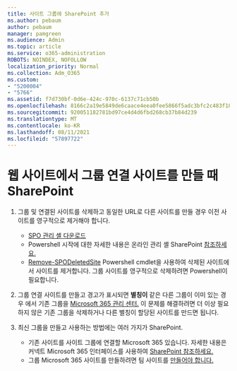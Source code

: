 ```yaml
---
title: 사이트 그룹에 SharePoint 추가
ms.author: pebaum
author: pebaum
manager: pamgreen
ms.audience: Admin
ms.topic: article
ms.service: o365-administration
ROBOTS: NOINDEX, NOFOLLOW
localization_priority: Normal
ms.collection: Adm_O365
ms.custom:
- "5200004"
- "5766"
ms.assetid: f7d730bf-0d6e-424c-970c-6137c71cb50b
ms.openlocfilehash: 8166c2a19e5849de6caace4eea0fee5866f5adc3bfc2c483f18fc788c1bf2fa9
ms.sourcegitcommit: 920051182781bd97ce4d4d6fbd268cb37b84d239
ms.translationtype: MT
ms.contentlocale: ko-KR
ms.lasthandoff: 08/11/2021
ms.locfileid: "57897722"
---
```

# <a name="common-issues-when-creating-a-group-connected-site-in-sharepoint"></a>웹 사이트에서 그룹 연결 사이트를 만들 때 SharePoint

1. 그룹 및 연결된 사이트를 삭제하고 동일한 URL로 다른 사이트를 만들 경우 이전 사이트를 영구적으로 제거해야 합니다.

   - [SPO 관리 셸 다운로드](https://support.office.com/article/introduction-to-the-sharepoint-online-management-shell-c16941c3-19b4-4710-8056-34c034493429)
   - Powershell 시작에 대한 자세한 내용은 온라인 관리 셸 SharePoint [참조하세요.](https://docs.microsoft.com/powershell/module/sharepoint-online/remove-sposite)
   - [Remove-SPODeletedSite](https://docs.microsoft.com/powershell/module/sharepoint-online/remove-sposite?view=sharepoint-ps) Powershell cmdlet을 사용하여 삭제된 사이트에서 사이트를 제거합니다. 그룹 사이트를 영구적으로 삭제하려면 Powershell이 필요합니다.

1. 그룹 연결 사이트를 만들고 경고가 표시되면 **별칭이** 같은 다른 그룹이 이미 있는 경우 에서 기존 그룹을 [Microsoft 365 관리 센터.](https://admin.microsoft.com/AdminPortal/Home#/groups) 이 문제를 해결하려면 더 이상 필요하지 않은 기존 그룹을 삭제하거나 다른 별칭이 할당된 사이트를 만드면 됩니다.

1. 최신 그룹을 만들고 사용하는 방법에는 여러 가지가 SharePoint.

   - 기존 사이트를 사이트 그룹에 연결할 Microsoft 365 있습니다. 자세한 내용은 커넥트 Microsoft 365 인터페이스를 사용하여 [SharePoint 참조하세요.](https://docs.microsoft.com/sharepoint/dev/transform/modernize-connect-to-office365-group#connect-an-office-365-group-using-the-sharepoint-user-interface)
   - 그룹 Microsoft 365 사이트를 만들하려면 팀 사이트를 [만들어야 합니다.](https://admin.microsoft.com/sharepoint)
